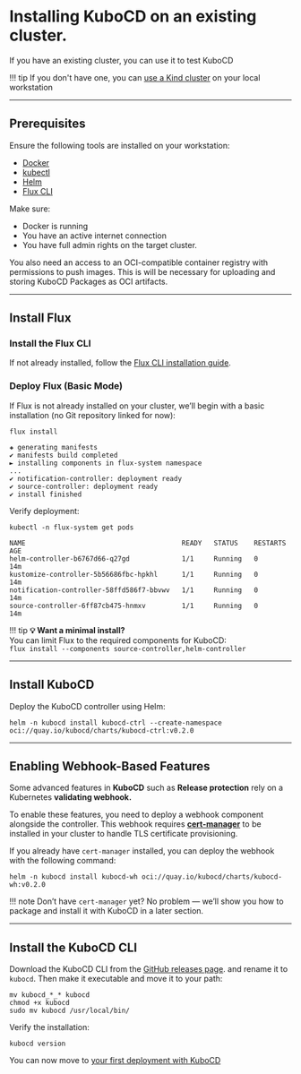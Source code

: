 # Installing KuboCD on an existing cluster.

If you have an existing cluster, you can use it to test KuboCD

!!! tip
    If you don't have one, you can [use a Kind cluster](./110-kind.md) on your local workstation

---

## Prerequisites

Ensure the following tools are installed on your workstation:

- [Docker](https://www.docker.com/)
- [kubectl](https://kubernetes.io/docs/tasks/tools/)
- [Helm](https://helm.sh/)
- [Flux CLI](https://fluxcd.io/flux/installation/#install-the-flux-cli)

Make sure:

- Docker is running
- You have an active internet connection
- You have full admin rights on the target cluster.

You also need an access to an OCI-compatible container registry with permissions to push images.
This is will be necessary for uploading and storing KuboCD Packages as OCI artifacts.

---

## Install Flux

### Install the Flux CLI

If not already installed, follow the [Flux CLI installation guide](https://fluxcd.io/flux/installation/#install-the-flux-cli).

### Deploy Flux (Basic Mode)

If Flux is not already installed on your cluster, we’ll begin with a basic installation (no Git repository linked for now):



```{ .bash  }
flux install

✚ generating manifests
✔ manifests build completed
► installing components in flux-system namespace
...
✔ notification-controller: deployment ready
✔ source-controller: deployment ready
✔ install finished
```

Verify deployment:

```{ .bash  }
kubectl -n flux-system get pods

NAME                                       READY   STATUS    RESTARTS   AGE
helm-controller-b6767d66-q27gd             1/1     Running   0          14m
kustomize-controller-5b56686fbc-hpkhl      1/1     Running   0          14m
notification-controller-58ffd586f7-bbvwv   1/1     Running   0          14m
source-controller-6ff87cb475-hnmxv         1/1     Running   0          14m
```

!!! tip
    **💡 Want a minimal install?**  
    You can limit Flux to the required components for KuboCD:  
    `flux install --components source-controller,helm-controller`

---

## Install KuboCD

Deploy the KuboCD controller using Helm:

```{ .bash .copy }
helm -n kubocd install kubocd-ctrl --create-namespace oci://quay.io/kubocd/charts/kubocd-ctrl:v0.2.0
```

---

## Enabling Webhook-Based Features

Some advanced features in **KuboCD** such as **Release protection** rely on a Kubernetes **validating webhook.**

To enable these features, you need to deploy a webhook component alongside the controller. This webhook requires 
[**cert-manager**](https://cert-manager.io/) to be installed in your cluster to handle TLS certificate provisioning.

If you already have `cert-manager` installed, you can deploy the webhook with the following command:

```{ .bash .copy }
helm -n kubocd install kubocd-wh oci://quay.io/kubocd/charts/kubocd-wh:v0.2.0
```

!!! note
    Don’t have `cert-manager` yet? No problem — we’ll show you how to package and install it with KuboCD in a later section.

---

## Install the KuboCD CLI

Download the KuboCD CLI from the [GitHub releases page](https://github.com/kubocd/kubocd/releases/tag/v0.2.0).
and rename it to `kubocd`. Then make it executable and move it to your path:

```{ .bash .copy }
mv kubocd_*_* kubocd
chmod +x kubocd
sudo mv kubocd /usr/local/bin/
```

Verify the installation:

```{ .bash .copy }
kubocd version
```

You can now move to [your first deployment with KuboCD](130-a-first-deployment.md)
